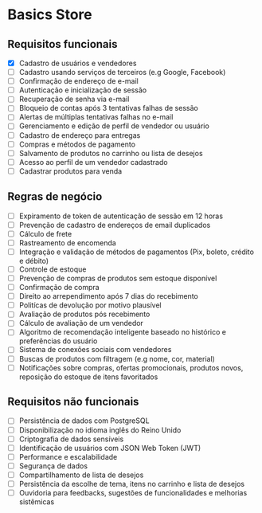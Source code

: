 # Basics Store

## Requisitos funcionais

- [x] Cadastro de usuários e vendedores
- [ ] Cadastro usando serviços de terceiros (e.g Google, Facebook)
- [ ] Confirmação de endereço de e-mail
- [ ] Autenticação e inicialização de sessão
- [ ] Recuperação de senha via e-mail
- [ ] Bloqueio de contas após 3 tentativas falhas de sessão
- [ ] Alertas de múltiplas tentativas falhas no e-mail
- [ ] Gerenciamento e edição de perfil de vendedor ou usuário
- [ ] Cadastro de endereço para entregas
- [ ] Compras e métodos de pagamento
- [ ] Salvamento de produtos no carrinho ou lista de desejos
- [ ] Acesso ao perfil de um vendedor cadastrado
- [ ] Cadastrar produtos para venda

## Regras de negócio

- [ ] Expiramento de token de autenticação de sessão em 12 horas
- [ ] Prevenção de cadastro de endereços de email duplicados
- [ ] Cálculo de frete
- [ ] Rastreamento de encomenda
- [ ] Integração e validação de métodos de pagamentos (Pix, boleto, crédito e débito)
- [ ] Controle de estoque
- [ ] Prevenção de compras de produtos sem estoque disponível
- [ ] Confirmação de compra
- [ ] Direito ao arrependimento após 7 dias do recebimento
- [ ] Politícas de devolução por motivo plausível
- [ ] Avaliação de produtos pós recebimento
- [ ] Cálculo de avaliação de um vendedor
- [ ] Algoritmo de recomendação inteligente baseado no histórico e preferências do usuário
- [ ] Sistema de conexões sociais com vendedores
- [ ] Buscas de produtos com filtragem (e.g nome, cor, material)
- [ ] Notificações sobre compras, ofertas promocionais, produtos novos, reposição do estoque de itens favoritados

## Requisitos não funcionais

- [ ] Persistência de dados com PostgreSQL
- [ ] Disponibilização no idioma inglês do Reino Unido
- [ ] Criptografia de dados sensíveis
- [ ] Identificação de usuários com JSON Web Token (JWT)
- [ ] Performance e escalabilidade
- [ ] Segurança de dados
- [ ] Compartilhamento de lista de desejos
- [ ] Persistência da escolhe de tema, itens no carrinho e lista de desejos
- [ ] Ouvidoria para feedbacks, sugestões de funcionalidades e melhorias sistêmicas
